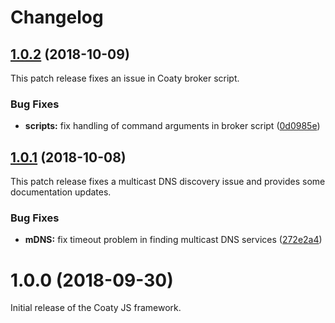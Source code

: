 # Changelog

<a name="1.0.2"></a>
## [1.0.2](https://github.com/coatyio/coaty-js/compare/v1.0.0...v1.0.2) (2018-10-09)

This patch release fixes an issue in Coaty broker script.

### Bug Fixes

* **scripts:** fix handling of command arguments in broker script ([0d0985e](https://github.com/coatyio/coaty-js/commit/0d0985e))

<a name="1.0.1"></a>
## [1.0.1](https://github.com/coatyio/coaty-js/compare/v1.0.0...v1.0.1) (2018-10-08)

This patch release fixes a multicast DNS discovery issue and provides some documentation updates.

### Bug Fixes

* **mDNS:** fix timeout problem in finding multicast DNS services ([272e2a4](https://github.com/coatyio/coaty-js/commit/272e2a4))

<a name="1.0.0"></a>
# 1.0.0 (2018-09-30)

Initial release of the Coaty JS framework.
